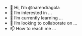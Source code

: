 - 👋 Hi, I’m @narendragola
- 👀 I’m interested in ...
- 🌱 I’m currently learning ...
- 💞️ I’m looking to collaborate on ...
- 📫 How to reach me ...

<!---
narendragola/narendragola is a ✨ special ✨ repository because its `README.md` (this file) appears on your GitHub profile.
You can click the Preview link to take a look at your changes.
--->
